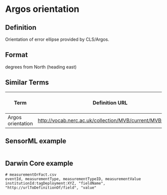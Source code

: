 # Argos orientation

## Definition 
Orientation of error ellipse provided by CLS/Argos.

## Format
degrees from North (heading east)

## Similar Terms 
|Term|Definition URL|Source Vocabulary Publisher/Creator|
|----|----------|-----------------|
|Argos orientation|http://vocab.nerc.ac.uk/collection/MVB/current/MVB000040/|Movebank|

## SensorML example
```xml

```
## Darwin Core example
```csv
# measurementOrFact.csv
eventId, measurementType, measurementTypeID, measurementValue
institutionId:tagDeployment:XYZ, "fieldName", "http://urlToDefinitionOf/field", "value"
```
